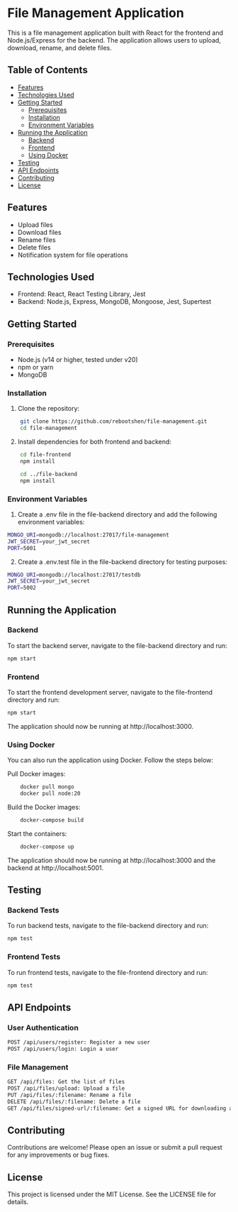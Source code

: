 # File Management Application

This is a file management application built with React for the frontend and Node.js/Express for the backend. The application allows users to upload, download, rename, and delete files.

## Table of Contents

- [Features](#features)
- [Technologies Used](#technologies-used)
- [Getting Started](#getting-started)
  - [Prerequisites](#prerequisites)
  - [Installation](#installation)
  - [Environment Variables](#environment-variables)
- [Running the Application](#running-the-application)
  - [Backend](#beckend)
  - [Frontend](#frontend)
  - [Using Docker](#using-docker)
- [Testing](#testing)
- [API Endpoints](#api-endpoints)
- [Contributing](#contributing)
- [License](#license)

## Features

- Upload files
- Download files
- Rename files
- Delete files
- Notification system for file operations

## Technologies Used

- Frontend: React, React Testing Library, Jest
- Backend: Node.js, Express, MongoDB, Mongoose, Jest, Supertest

## Getting Started

### Prerequisites

- Node.js (v14 or higher, tested under v20)
- npm or yarn
- MongoDB

### Installation

1. Clone the repository:

```bash
    git clone https://github.com/rebootshen/file-management.git
    cd file-management
```

2. Install dependencies for both frontend and backend:

```bash
    cd file-frontend
    npm install

    cd ../file-backend
    npm install
```

### Environment Variables
1. Create a .env file in the file-backend directory and add the following environment variables:
```bash
MONGO_URI=mongodb://localhost:27017/file-management
JWT_SECRET=your_jwt_secret
PORT=5001
```

2. Create a .env.test file in the file-backend directory for testing purposes:
```bash
MONGO_URI=mongodb://localhost:27017/testdb
JWT_SECRET=your_jwt_secret
PORT=5002
```

## Running the Application
### Backend

To start the backend server, navigate to the file-backend directory and run:
```bash
npm start
```

### Frontend

To start the frontend development server, navigate to the file-frontend directory and run:
```bash
npm start
```

The application should now be running at http://localhost:3000.

### Using Docker
You can also run the application using Docker. Follow the steps below:

Pull Docker images:
```bash
    docker pull mongo
    docker pull node:20
```

Build the Docker images:
```bash
    docker-compose build
```

Start the containers:
```bash
    docker-compose up
```
The application should now be running at http://localhost:3000 and the backend at http://localhost:5001.


## Testing
### Backend Tests
To run backend tests, navigate to the file-backend directory and run:
```bash
npm test
```

### Frontend Tests
To run frontend tests, navigate to the file-frontend directory and run:
```bash
npm test
```

## API Endpoints
### User Authentication
```bash
POST /api/users/register: Register a new user
POST /api/users/login: Login a user
```

### File Management
```bash
GET /api/files: Get the list of files
POST /api/files/upload: Upload a file
PUT /api/files/:filename: Rename a file
DELETE /api/files/:filename: Delete a file
GET /api/files/signed-url/:filename: Get a signed URL for downloading a file
```
## Contributing
Contributions are welcome! Please open an issue or submit a pull request for any improvements or bug fixes.

## License
This project is licensed under the MIT License. See the LICENSE file for details.